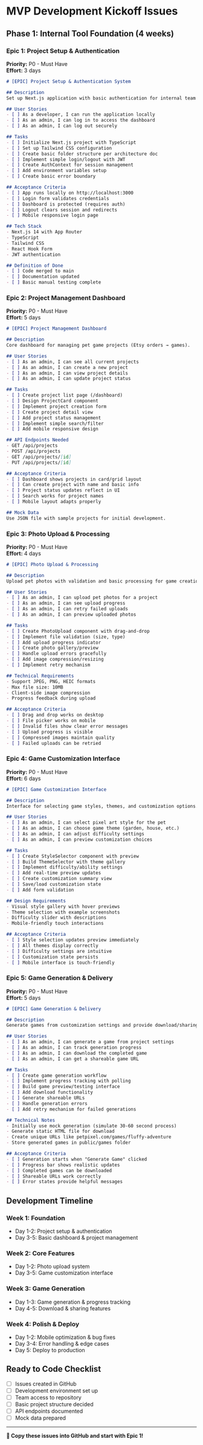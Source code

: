 # MVP Development Kickoff Issues

## Phase 1: Internal Tool Foundation (4 weeks)

### Epic 1: Project Setup & Authentication
**Priority:** P0 - Must Have  
**Effort:** 3 days  

```markdown
# [EPIC] Project Setup & Authentication System

## Description
Set up Next.js application with basic authentication for internal team access.

## User Stories
- [ ] As a developer, I can run the application locally
- [ ] As an admin, I can log in to access the dashboard
- [ ] As an admin, I can log out securely

## Tasks
- [ ] Initialize Next.js project with TypeScript
- [ ] Set up Tailwind CSS configuration
- [ ] Create basic folder structure per architecture doc
- [ ] Implement simple login/logout with JWT
- [ ] Create AuthContext for session management
- [ ] Add environment variables setup
- [ ] Create basic error boundary

## Acceptance Criteria
- [ ] App runs locally on http://localhost:3000
- [ ] Login form validates credentials
- [ ] Dashboard is protected (requires auth)
- [ ] Logout clears session and redirects
- [ ] Mobile responsive login page

## Tech Stack
- Next.js 14 with App Router
- TypeScript
- Tailwind CSS
- React Hook Form
- JWT authentication

## Definition of Done
- [ ] Code merged to main
- [ ] Documentation updated
- [ ] Basic manual testing complete
```

### Epic 2: Project Management Dashboard
**Priority:** P0 - Must Have  
**Effort:** 5 days

```markdown
# [EPIC] Project Management Dashboard

## Description
Core dashboard for managing pet game projects (Etsy orders → games).

## User Stories
- [ ] As an admin, I can see all current projects
- [ ] As an admin, I can create a new project
- [ ] As an admin, I can view project details
- [ ] As an admin, I can update project status

## Tasks
- [ ] Create project list page (/dashboard)
- [ ] Design ProjectCard component
- [ ] Implement project creation form
- [ ] Create project detail view
- [ ] Add project status management
- [ ] Implement simple search/filter
- [ ] Add mobile responsive design

## API Endpoints Needed
- GET /api/projects
- POST /api/projects
- GET /api/projects/[id]
- PUT /api/projects/[id]

## Acceptance Criteria
- [ ] Dashboard shows projects in card/grid layout
- [ ] Can create project with name and basic info
- [ ] Project status updates reflect in UI
- [ ] Search works for project names
- [ ] Mobile layout adapts properly

## Mock Data
Use JSON file with sample projects for initial development.
```

### Epic 3: Photo Upload & Processing
**Priority:** P0 - Must Have  
**Effort:** 4 days

```markdown
# [EPIC] Photo Upload & Processing

## Description
Upload pet photos with validation and basic processing for game creation.

## User Stories
- [ ] As an admin, I can upload pet photos for a project
- [ ] As an admin, I can see upload progress
- [ ] As an admin, I can retry failed uploads
- [ ] As an admin, I can preview uploaded photos

## Tasks
- [ ] Create PhotoUpload component with drag-and-drop
- [ ] Implement file validation (size, type)
- [ ] Add upload progress indicator
- [ ] Create photo gallery/preview
- [ ] Handle upload errors gracefully
- [ ] Add image compression/resizing
- [ ] Implement retry mechanism

## Technical Requirements
- Support JPEG, PNG, HEIC formats
- Max file size: 10MB
- Client-side image compression
- Progress feedback during upload

## Acceptance Criteria
- [ ] Drag and drop works on desktop
- [ ] File picker works on mobile
- [ ] Invalid files show clear error messages
- [ ] Upload progress is visible
- [ ] Compressed images maintain quality
- [ ] Failed uploads can be retried
```

### Epic 4: Game Customization Interface
**Priority:** P0 - Must Have  
**Effort:** 6 days

```markdown
# [EPIC] Game Customization Interface

## Description
Interface for selecting game styles, themes, and customization options.

## User Stories
- [ ] As an admin, I can select pixel art style for the pet
- [ ] As an admin, I can choose game theme (garden, house, etc.)
- [ ] As an admin, I can adjust difficulty settings
- [ ] As an admin, I can preview customization choices

## Tasks
- [ ] Create StyleSelector component with preview
- [ ] Build ThemeSelector with theme gallery
- [ ] Implement difficulty/ability settings
- [ ] Add real-time preview updates
- [ ] Create customization summary view
- [ ] Save/load customization state
- [ ] Add form validation

## Design Requirements
- Visual style gallery with hover previews
- Theme selection with example screenshots
- Difficulty slider with descriptions
- Mobile-friendly touch interactions

## Acceptance Criteria
- [ ] Style selection updates preview immediately
- [ ] All themes display correctly
- [ ] Difficulty settings are intuitive
- [ ] Customization state persists
- [ ] Mobile interface is touch-friendly
```

### Epic 5: Game Generation & Delivery
**Priority:** P0 - Must Have  
**Effort:** 5 days

```markdown
# [EPIC] Game Generation & Delivery

## Description
Generate games from customization settings and provide download/sharing options.

## User Stories
- [ ] As an admin, I can generate a game from project settings
- [ ] As an admin, I can track generation progress
- [ ] As an admin, I can download the completed game
- [ ] As an admin, I can get a shareable game URL

## Tasks
- [ ] Create game generation workflow
- [ ] Implement progress tracking with polling
- [ ] Build game preview/testing interface
- [ ] Add download functionality
- [ ] Generate shareable URLs
- [ ] Handle generation errors
- [ ] Add retry mechanism for failed generations

## Technical Notes
- Initially use mock generation (simulate 30-60 second process)
- Generate static HTML file for download
- Create unique URLs like petpixel.com/games/fluffy-adventure
- Store generated games in public/games folder

## Acceptance Criteria
- [ ] Generation starts when "Generate Game" clicked
- [ ] Progress bar shows realistic updates
- [ ] Completed games can be downloaded
- [ ] Shareable URLs work correctly
- [ ] Error states provide helpful messages
```

## Development Timeline

### Week 1: Foundation
- Day 1-2: Project setup & authentication
- Day 3-5: Basic dashboard & project management

### Week 2: Core Features  
- Day 1-2: Photo upload system
- Day 3-5: Game customization interface

### Week 3: Game Generation
- Day 1-3: Game generation & progress tracking  
- Day 4-5: Download & sharing features

### Week 4: Polish & Deploy
- Day 1-2: Mobile optimization & bug fixes
- Day 3-4: Error handling & edge cases
- Day 5: Deploy to production

## Ready to Code Checklist
- [ ] Issues created in GitHub
- [ ] Development environment set up
- [ ] Team access to repository
- [ ] Basic project structure decided
- [ ] API endpoints documented
- [ ] Mock data prepared

---

**🚀 Copy these issues into GitHub and start with Epic 1!**